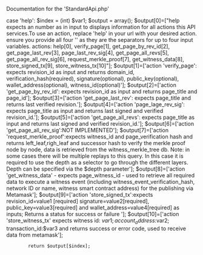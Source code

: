 Documentation for the 'StandardApi.php'


case 'help':
            $index = (int) $var1;
            $output = array();
            $output[0]=["help expects an number as in input to displays information for all actions this API services.To use an action, replace 'help' in your url with your desired action. ensure you provide all four '\' as they are the separators for up to four input variables. actions: help[0], verify_page[1], get_page_by_rev_id[2], get_page_last_rev[3], page_last_rev_sig[4], get_page_all_revs[5], get_page_all_rev_sig[6], request_merkle_proof[7], get_witness_data[8], store_signed_tx[9], store_witness_tx[10]"];
            $output[1]=['action \'verify_page\': expects revision_id as input and returns domain_id, verification_hash(required), signature(optional), public_key(optional), wallet_address(optional), witness_id(optional)'];
            $output[2]=['action \'get_page_by_rev_id\': expects revision_id as input and returns page_title and page_id'];
            $output[3]=['action \'get_page_last_rev\': expects page_title and returns last verified revision.'];
            $output[4]=['action \'page_lage_rev_sig\': expects page_title as input and returns last signed and verified revision_id.'];
            $output[5]=['action \'get_page_all_revs\': expects page_title as input and returns last signed and verified revision_id.'];
            $output[6]=['action \'get_page_all_rev_sig\':NOT IMPLEMENTED'];
            $output[7]=['action \'request_merkle_proof\':expects witness_id and page_verification hash and returns left_leaf,righ_leaf and successor hash to verify the merkle proof node by node, data is retrieved from the witness_merkle_tree db. Note: in some cases there will be multiple replays to this query. In this case it is required to use the depth as a selector to go through the different layers. Depth can be specified via the $depth parameter'];
            $output[8]=['action \'get_witness_data\' - expects page_witness_id - used to retrieve all required data to execute a witness event (including witness_event_verification_hash, network ID or name, witness smart contract address) for the publishing via Metamask'];
            $output[9]=['action \'store_signed_tx\':expects revision_id=value1 [required] signature=value2[required], public_key=value3[required] and wallet_address=value4[required] as inputs; Returns a status for success or failure
                '];
            $output[10]=['action \'store_witness_tx\' expects witness id: $var1; account_address:$var2; transaction_id:$var3 and returns success or error code, used to receive data from metamask'];


            return $output[$index];

